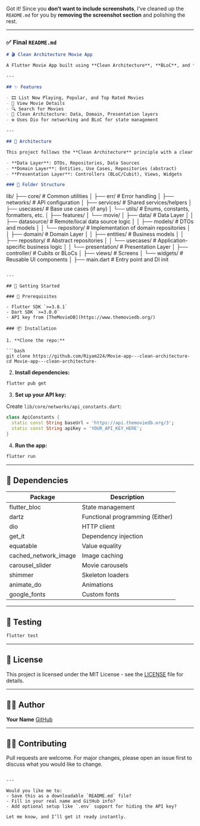 Got it! Since you **don’t want to include screenshots**, I’ve cleaned up the `README.md` for you by **removing the screenshot section** and polishing the rest.

---

### ✅ Final `README.md`

```markdown
# 🎬 Clean Architecture Movie App

A Flutter Movie App built using **Clean Architecture**, **BLoC**, and **TheMovieDB API**. This app is designed for scalability, testability, and clean separation of concerns.

---

## ✨ Features

- 🎞️ List Now Playing, Popular, and Top Rated Movies
- 📃 View Movie Details
- 🔍 Search for Movies
- 🧱 Clean Architecture: Data, Domain, Presentation layers
- ⚙️ Uses Dio for networking and BLoC for state management

---

## 🧠 Architecture

This project follows the **Clean Architecture** principle with a clear separation between:

- **Data Layer**: DTOs, Repositories, Data Sources
- **Domain Layer**: Entities, Use Cases, Repositories (abstract)
- **Presentation Layer**: Controllers (BLoC/Cubit), Views, Widgets

### 📁 Folder Structure

```

lib/
├── core/ # Common utilities
│ ├── err/ # Error handling
│ ├── networks/ # API configuration
│ ├── services/ # Shared services/helpers
│ ├── usecases/ # Base use cases (if any)
│ └── utils/ # Enums, constants, formatters, etc.
│
├── features/
│ └── movie/
│ ├── data/ # Data Layer
│ │ ├── datasource/ # Remote/local data source logic
│ │ ├── models/ # DTOs and models
│ │ └── repository/ # Implementation of domain repositories
│
│ ├── domain/ # Domain Layer
│ │ ├── entities/ # Business models
│ │ ├── repository/ # Abstract repositories
│ │ └── usecases/ # Application-specific business logic
│
│ └── presentation/ # Presentation Layer
│ ├── controller/ # Cubits or BLoCs
│ ├── views/ # Screens
│ └── widgets/ # Reusable UI components
│
├── main.dart # Entry point and DI init

````

---

## 🚀 Getting Started

### 🔧 Prerequisites

- Flutter SDK `>=3.8.1`
- Dart SDK `>=3.0.0`
- API key from [TheMovieDB](https://www.themoviedb.org/)

### 📦 Installation

1. **Clone the repo:**

```bash
git clone https://github.com/Riyam224/Movie-app---clean-architecture-
cd Movie-app---clean-architecture-
````

2. **Install dependencies:**

```bash
flutter pub get
```

3. **Set up your API key:**

Create `lib/core/networks/api_constants.dart`:

```dart
class ApiConstants {
  static const String baseUrl = 'https://api.themoviedb.org/3';
  static const String apiKey = 'YOUR_API_KEY_HERE';
}
```

4. **Run the app:**

```bash
flutter run
```

---

## 🧰 Dependencies

| Package                | Description                     |
| ---------------------- | ------------------------------- |
| flutter\_bloc          | State management                |
| dartz                  | Functional programming (Either) |
| dio                    | HTTP client                     |
| get\_it                | Dependency injection            |
| equatable              | Value equality                  |
| cached\_network\_image | Image caching                   |
| carousel\_slider       | Movie carousels                 |
| shimmer                | Skeleton loaders                |
| animate\_do            | Animations                      |
| google\_fonts          | Custom fonts                    |

---

## 🧪 Testing

```bash
flutter test
```

---

## 📜 License

This project is licensed under the MIT License - see the [LICENSE](LICENSE) file for details.

---

## 👨‍💻 Author

**Your Name**
[GitHub](https://github.com/yourusername)

---

## 🙋‍♂️ Contributing

Pull requests are welcome. For major changes, please open an issue first to discuss what you would like to change.

```

---

Would you like me to:
- Save this as a downloadable `README.md` file?
- Fill in your real name and GitHub info?
- Add optional setup like `.env` support for hiding the API key?

Let me know, and I’ll get it ready instantly.
```
